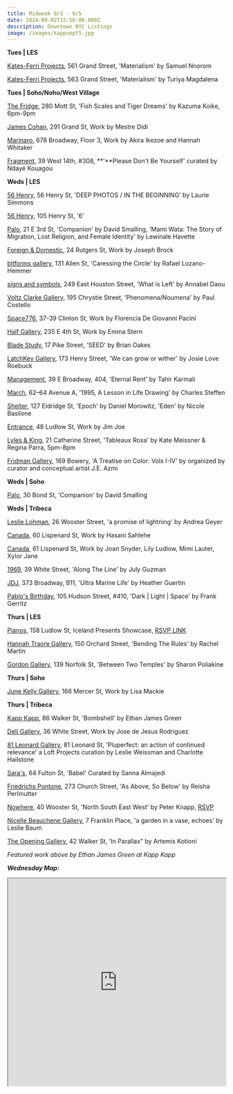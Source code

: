 ```yaml
---
title: Midweek 9/3 - 9/5
date: 2024-09-02T15:56:00.000Z
description: Downtown NYC Listings
image: /images/kappsept5.jpg
---
```

**Tues | LES**

[Kates-Ferri Projects](https://www.katesferriprojects.com/), 561 Grand Street, 'Materialism' by Samuel Nnorom

[Kates-Ferri Projects](https://www.katesferriprojects.com/), 563 Grand Street, 'Materialism' by Turiya Magdalena

**T﻿ues | Soho/Noho/West Village**

[The Fridge](https://www.thefridge.tokyo/), 280 Mott St, 'Fish Scales and Tiger Dreams' by Kazuma Koike, 6pm-9pm

[James Cohan](https://www.jamescohan.com/), 291 Grand St, Work by Mestre Didi

[Marinaro](https://www.marinaro.biz/), 678 Broadway, Floor 3, Work by Akira Ikezoe and Hannah Whitaker

[Fragment](https://fragment.gallery/exhibitions/69-please-don-t-be-yourself-ndaye-kouagou-neila-czermak-ichti-tarek-lakhrissi/overview/), 39 West 14th, #308, **'**Please Don't Be Yourself' curated by Ndayé Kouagou

**Weds | LES**

[56 Henry](https://56henry.nyc/exhibitions/deep-photos-in-the-beginning), 56 Henry St, 'DEEP PHOTOS / IN THE BEGINNING' by Laurie Simmons

[56 Henry](https://56henry.nyc/exhibitions/6/), 105 Henry St, '6' 

[Palo](https://www.palogallery.com/), 21 E 3rd St, 'Companion' by David Smalling, 'Mami Wata: The Story of Migration, Lost Religion, and Female Identity' by Lewinale Havette

[Foreign & Domestic](https://foreigndomestic.io/), 24 Rutgers St, Work by Joseph Brock

[bitforms gallery](https://bitforms.art/), 131 Allen St, 'Caressing the Circle' by Rafael Lozano-Hemmer

[signs and symbols](https://www.signsandsymbols.art/), 249 East Houston Street, 'What is Left' by Annabel Daou

[Voltz Clarke Gallery](https://voltzclarke.com/exhibitions/paul-costello-phenomena-noumena/), 195 Chrystie Street, 'Phenomena/Noumena' by Paul Costello

[Space776](https://www.space776.com/), 37-39 Clinton St, Work by Florencia De Giovanni Pacini

[Half Gallery](https://halfgallery.com/), 235 E 4th St, Work by Emma Stern

[Blade Study](https://www.bladestudy.net/exhibitions), 17 Pike Street, 'SEED' by Brian Oakes

[LatchKey Gallery](https://www.latchkey-gallery.com/), 173 Henry Street, 'We can grow or wither' by Josie Love Roebuck

[Management](https://management.nyc/), 39 E Broadway, 404, 'Eternal Rent' by Tahir Karmali

[March](https://www.marchgallery.org/exhibitions/), 62–64 Avenue A, '1995, A Lesson in Life Drawing' by Charles Steffen

[Shelter](https://www.shelternyc.com/), 127 Eldridge St, 'Epoch' by Daniel Morowitz, 'Eden' by Nicole Basilone

[E﻿ntrance](https://www.instagram.com/entrance.nyc/), 48 Ludlow St, Work by Jim Joe

[Lyles & King](https://lylesandking.com/), 21 Catherine Street, 'Tableaux Rosa' by Kate Meissner & Regina Parra, 5pm-8pm

[Fridman Gallery](https://fridmangallery.com/exhibitions/64-a-treatise-on-color-vols.-iiv-curated-by-j.e.-azmi-fka-james-e.-bartlett/), 169 Bowery, 'A Treatise on Color: Vols I-IV' by organized by curator and conceptual artist J.E. Azmi

**Weds | Soho**

[P﻿alo](https://www.palogallery.com/exhibitions/40-companion-by-david-smalling/overview/), 30 Bond St, 'Companion' by David Smalling

**Weds | Tribeca**

[Leslie Lohman](https://leslielohman.org/exhibitions/andrea-geyer-a-promise-of-lightning), 26 Wooster Street, 'a promise of lightning' by Andrea Geyer

[Canada](https://canadanewyork.com/exhibitions/hasani-sahlehe), 60 Lispenard St, Work by Hasani Sahlehe

[Canada](https://canadanewyork.com/exhibitions/group-exhibition), 61 Lispenard St, Work by Joan Snyder, Lily Ludlow, Mimi Lauter, Xylor Jane

[1969](http://www.1969gallery.com/upcoming), 39 White Street, 'Along The Line' by July Guzman

[J﻿DJ](https://jdj.world/), 373 Broadway, B11, 'Ultra Marine Life' by Heather Guertin

[Pablo's Birthday](https://pablosbirthday.com/exhibitions/118-frank-gerritz-dark-light-space/), 105 Hudson Street, #410, 'Dark | Light | Space' by Frank Gerritz

**T﻿hurs | LES**

[Pianos](https://pianosnyc.com/shows), 158 Ludlow St, Iceland Presents  Showcase, [RSVP LINK](https://dice.fm/event/ryyq7y-iceland-airwaves-with-super-serious-klemens-hannigan-dj-hermigervill-5th-sep-pianos-showroom-new-york-tickets)

[Hannah Traore Gallery](https://hannahtraoregallery.com/exhibition/bending-the-rules/), 150 Orchard Street, 'Bending The Rules' by Rachel Martin

[Gordon Gallery](https://www.gordongallery.co.il/exhibition/between-two-temples), 139 Norfolk St, 'Between Two Temples' by Sharon Poliakine

**Thurs | Soho**

[June Kelly Gallery](https://junekellygallery.com/home.htm), 166 Mercer St, Work by Lisa Mackie

**Thurs | Tribeca**

[Kapp Kapp](https://www.kappkapp.com/exhibitions/bombshell), 86 Walker St, 'Bombshell' by Ethan James Green

[Deli Gallery](https://deligallery.com/Exhibitions), 36 White Street, Work by Jose de Jesus Rodriguez

[81 Leonard Gallery](https://81leonardgallery.com/pluperfect-an-action-of-continued-relevance-loft-projects/), 81 Leonard St, 'Pluperfect: an action of continued relevance' a Loft Projects curation by Leslie Weissman and Charlotte Hailstone

[Sara's,](https://saras.world/) 64 Fulton St, 'Babel' Curated by Sanna Almajedi

[Friedrichs Pontone](https://www.friedrichspontone.com/exhibitions/35-reisha-perlmutter-as-above-so-below/cover/), 273 Church Street, 'As Above, So Below' by Reisha Perlmutter

[Nowhere](https://www.nowhere-nyc.com/exhibitions/north-south-east-west), 40 Wooster St, 'North South East West' by Peter Knapp, [RSVP ](https://www.eventbrite.com/e/opening-reception-peter-knapp-north-south-east-west-tickets-978749083857)

[Nicelle Beauchene Gallery](https://nicellebeauchene.com/exhibitions/leslie-baum/), 7 Franklin Place, 'a garden in a vase, echoes' by Leslie Baum

[The Opening Gallery](https://www.theopeninggallery.com/), 42 Walker St, 'In Parallax" by Artemis Kotioni

*F﻿eatured work above by Ethan James Green at Kapp Kapp*

***W﻿ednesday Map:***

<iframe src="https://www.google.com/maps/d/u/1/embed?mid=1StYFLe93hpwssDsuQKqYq9LKvarX3xY&ehbc=2E312F" width="100%" height="480"></iframe>